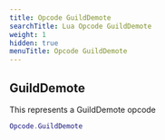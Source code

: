 ```yaml
---
title: Opcode GuildDemote
searchTitle: Lua Opcode GuildDemote
weight: 1
hidden: true
menuTitle: Opcode GuildDemote
---
```

## GuildDemote

This represents a GuildDemote opcode
```lua
Opcode.GuildDemote
```